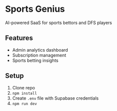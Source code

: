 # Sports Genius

AI-powered SaaS for sports bettors and DFS players

## Features
- Admin analytics dashboard
- Subscription management
- Sports betting insights

## Setup
1. Clone repo
2. `npm install`
3. Create `.env` file with Supabase credentials
4. `npm run dev`
